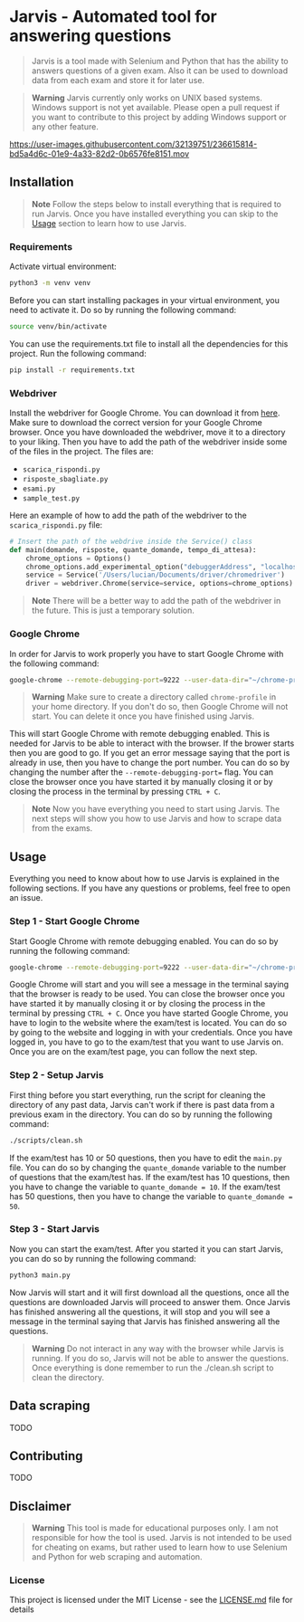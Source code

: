 # Jarvis - Automated tool for answering questions
> Jarvis is a tool made with Selenium and Python that has the ability to answers questions of a given exam. Also it can be used to download data from each exam and store it for later use.

> **Warning**
> Jarvis currently only works on UNIX based systems. Windows support is not yet available. Please open a pull request if you want to contribute to this project by adding Windows support or any other feature. 

https://user-images.githubusercontent.com/32139751/236615814-bd5a4d6c-01e9-4a33-82d2-0b6576fe8151.mov

## Installation 
> **Note**
> Follow the steps below to install everything that is required to run Jarvis. Once you have installed everything you can skip to the [Usage](#usage) section to learn how to use Jarvis.

### Requirements

Activate virtual environment:
```bash
python3 -m venv venv
```
Before you can start installing packages in your virtual environment, you need to activate it. Do so by running the following command:
```bash
source venv/bin/activate
```
You can use the requirements.txt file to install all the dependencies for this project. Run the following command:
```bash
pip install -r requirements.txt
```

### Webdriver
Install the webdriver for Google Chrome. You can download it from [here](https://chromedriver.chromium.org/downloads). Make sure to download the correct version for your Google Chrome browser. Once you have downloaded the webdriver, move it to a directory to your liking. Then you have to add the path of the webdriver inside some of the files in the project. The files are:
- `scarica_rispondi.py`
- `risposte_sbagliate.py`
- `esami.py`
- `sample_test.py`

Here an example of how to add the path of the webdriver to the `scarica_rispondi.py` file:
```python   
# Insert the path of the webdrive inside the Service() class
def main(domande, risposte, quante_domande, tempo_di_attesa):
    chrome_options = Options()
    chrome_options.add_experimental_option("debuggerAddress", "localhost:8989")
    service = Service('/Users/lucian/Documents/driver/chromedriver')
    driver = webdriver.Chrome(service=service, options=chrome_options)
```
> **Note**
> There will be a better way to add the path of the webdriver in the future. This is just a temporary solution.

### Google Chrome 
In order for Jarvis to work properly you have to start Google Chrome with the following command:
```bash
google-chrome --remote-debugging-port=9222 --user-data-dir="~/chrome-profile"
```
> **Warning**
> Make sure to create a directory called `chrome-profile` in your home directory. If you don't do so, then Google Chrome will not start. You can delete it once you have finished using Jarvis.

This will start Google Chrome with remote debugging enabled. This is needed for Jarvis to be able to interact with the browser. If the brower starts then you are good to go. If you get an error message saying that the port is already in use, then you have to change the port number. You can do so by changing the number after the `--remote-debugging-port=` flag.
You can close the browser once you have started it by manually closing it or by closing the process in the terminal by pressing `CTRL + C`.

> **Note**
> Now you have everything you need to start using Jarvis. The next steps will show you how to use Jarvis and how to scrape data from the exams.
## Usage
Everything you need to know about how to use Jarvis is explained in the following sections. If you have any questions or problems, feel free to open an issue.

### Step 1 - Start Google Chrome
Start Google Chrome with remote debugging enabled. You can do so by running the following command:
```bash
google-chrome --remote-debugging-port=9222 --user-data-dir="~/chrome-profile"
``` 
Google Chrome will start and you will see a message in the terminal saying that the browser is ready to be used. You can close the browser once you have started it by manually closing it or by closing the process in the terminal by pressing `CTRL + C`. 
Once you have started Google Chrome, you have to login to the website where the exam/test is located. You can do so by going to the website and logging in with your credentials. Once you have logged in, you have to go to the exam/test that you want to use Jarvis on. Once you are on the exam/test page, you can follow the next step. 

### Step 2 - Setup Jarvis
First thing before you start everything, run the script for cleaning the directory of any past data, Jarvis can't work if there is past data from a previous exam in the directory. You can do so by running the following command:
```bash
./scripts/clean.sh
```
If the exam/test has 10 or 50 questions, then you have to edit the `main.py` file. You can do so by changing the `quante_domande` variable to the number of questions that the exam/test has. If the exam/test has 10 questions, then you have to change the variable to `quante_domande = 10`. If the exam/test has 50 questions, then you have to change the variable to `quante_domande = 50`.

### Step 3 - Start Jarvis
Now you can start the exam/test. After you started it you can start Jarvis, you can do so by running the following command:
```bash 
python3 main.py
```
Now Jarvis will start and it will first download all the questions, once all the questions are downloaded Jarvis will proceed to answer them. Once Jarvis has finished answering all the questions, it will stop and you will see a message in the terminal saying that Jarvis has finished answering all the questions. 

> **Warning**
> Do not interact in any way with the browser while Jarvis is running. If you do so, Jarvis will not be able to answer the questions. Once everything is done remember to run the ./clean.sh script to clean the directory. 

## Data scraping 
TODO

## Contributing
TODO

## Disclaimer
> **Warning**
> This tool is made for educational purposes only. I am not responsible for how the tool is used. Jarvis is not intended to be used for cheating on exams, but rather used to learn how to use Selenium and Python for web scraping and automation.
### License
This project is licensed under the MIT License - see the [LICENSE.md](LICENSE.md) file for details